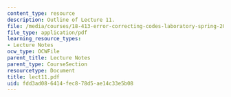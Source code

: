```yaml
---
content_type: resource
description: Outline of Lecture 11.
file: /media/courses/18-413-error-correcting-codes-laboratory-spring-2004/fdd3ad086414fec878d5ae14c33e5b08_lect11.pdf
file_type: application/pdf
learning_resource_types:
- Lecture Notes
ocw_type: OCWFile
parent_title: Lecture Notes
parent_type: CourseSection
resourcetype: Document
title: lect11.pdf
uid: fdd3ad08-6414-fec8-78d5-ae14c33e5b08
---
```

